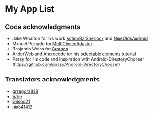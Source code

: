# My App List

## Code acknowledgments

* Jake Wharton for his work [ActionBarSherlock](http://actionbarsherlock.com) and [NineOldsAndroid](http://nineoldandroids.com/)
* Manuel Peinado for [MultiChoiceAdapter](https://github.com/ManuelPeinado/MultiChoiceAdapter)
* Benjamin Weiss for [Crouton](https://github.com/keyboardsurfer/Crouton/)
* AnderWeb and [Androcode](http://androcode.es) for his [selectable elements tutorial](http://androcode.es/2012/03/seleccion-individualmultiple-de-elementos-en-un-listview/)
* Passy for his code and inspiration with Android-DirectoryChooser (https://github.com/passy/Android-DirectoryChooser)

## Translators acknowledgments

* [grzegorz888](http://crowdin.net/profile/grzegorz888) 
* [Valie](http://crowdin.net/profile/Valie)
* [Grisoo21](http://crowdin.net/profile/Grisoo21)
* [niu541412](http://crowdin.net/profile/niu541412)
